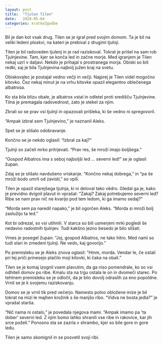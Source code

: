 ```yaml
---
layout: post
title:  "Tjulen Tilen"
date:   2020-05-04
categories: kratkeZgodbe
---
```

Bil je dan kot vsak drug. Tilen se je igral pred svojim domom. Ta je bil na veliki ledeni ploskvi, na kateri je prebival z drugimi tjulnji.

Tilen je bil radoveden tjulenj in je rad raziskoval. Tokrat je prišel na sam rob Tjulnjevine. Tam, kjer se konča led in začne morje.
Med igranjem je Tilen nekaj uzrl v daljavi. Nekdo je prihajal s prostranega morja. Obiski so bili redki, saj je bila Tjulnjevina najbolj južen kraj na svetu.

Obiskovalec je postajal vedno večji in večji. Najprej je Tilen videl mogočno kitovko. Čez nekaj minut je na vrhu kitovke opazil elegantno oblečenega albatrosa.

Ko sta bila blizu obale, je albatros vstal in odletel proti središču Tjulnjevine. Tilna je premagala radovednost, zato je stekel za njim.

Zbrali so se prav vsi tjulnji in opazovali prišleka, ki še vedno ni spregovoril.

“Ampak izbral sem Tjulnjevino,” je naznanil Aleks.

Spet se je slišalo odobravanje.

Končno se je nekdo oglasil: “Izbral za kaj?”

Tjulnji so začeli mrko pritrjevati. “Prav res, še mroži imajo boljšega.”

“Gospod Albatros ima s seboj najboljši led … severni led!” se je oglasil župan.

Zdaj se je slišalo navdušeno vriskanje. “Končno nekaj dobrega,” in “pa še mroži bodo umrli od zavisti,” so vpili.

Tilen je opazil starejšega tjulnja, ki ni deloval tako vêdro. Gledal ga je, kako je previdno dvignil plavut in vprašal: “Zakaj? Zakaj potrebujemo severni led? Ribe se nam prav nič ne kvarijo pod tem ledom, ki ga imamo sedaj?”

“Morda sem pa naredil napako,” je bil ogorčen Aleks. “Morda si mroži bolj zaslužijo ta led.”

Kot bi odrezal, so vsi utihnili. V starca so bili usmerjeni mrki pogledi še nedavno radostnih tjulnjev. Tudi kakšno jezno besedo je bilo slišati.

Vmes je posegel župan: ”Joj, gospod Albatros, ne tako hitro. Med nami so tudi stari in zmedeni tjulnji. Ne vedo, kaj govorijo.”

Po premisleku se je Aleks znova oglasil: ”Hmm, morda. Vendar le, če ostali pri tej priči prinesejo plačilo moji kitovki, ki čaka na obali.”

Tilen se je komaj izognil vsem plavutim, da ga niso pomendrale, ko so vsi odhiteli domov po ribe. Kmalu sta na trgu ostala le on in dvomeči starec. Po tehtnem premisleku se je odločil, da je bilo dovolj odraslih za eno popoldne. Vrnil se je k svojemu raziskovanju.

Domov se je vrnil tik pred večerjo. Namesto polno obložene mize je bil tokrat na mizi le majhen krožnik s še manjšo ribo. “Vidva ne bosta jedla?” je vprašal starša.

“Nič nama ni ostalo,” je povedala njegova mami. “Ampak imamo pa 'ta dober' severni led. Z njim bomo lahko shranili vse ribe in rakovice, kar jih srce poželi.” Ponosno sta se zazrla v shrambo, kjer so bile gore in gore ledu.

Tilen je samo skomignil in se posvetil svoji ribi.



